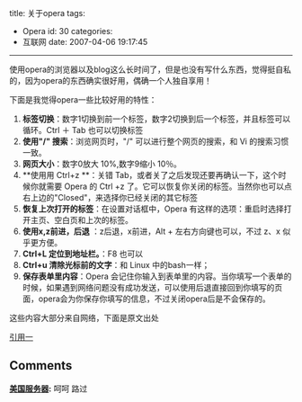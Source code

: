 title: 关于opera
tags:
  - Opera
id: 30
categories:
  - 互联网
date: 2007-04-06 19:17:45
---

使用opera的浏览器以及blog这么长时间了，但是也没有写什么东西，觉得挺自私的，因为opera的东西确实很好用，偶确一个人独自享用！

下面是我觉得opera一些比较好用的特性：

1.  **标签切换**：数字1切换到前一个标签，数字2切换到后一个标签，并且标签可以循环。Ctrl ＋ Tab 也可以切换标签
2.  **使用"/" 搜索**：浏览网页时，"/" 可以进行整个网页的搜索，和 Vi 的搜索习惯一致。
3.  **网页大小**：数字0放大 10%,数字9缩小 10％。
4.  **使用用 Ctrl+z **：关错 Tab，或者关了之后发现还要再确认一下，这个时候你就需要 Opera 的 Ctrl +z 了。它可以恢复你关闭的标签。当然你也可以点右上边的"Closed"，来选择你已经关闭的其它标签
5.  **恢复上次打开的标签**：在设置对话框中，Opera 有这样的选项：重启时选择打开主页、空白页和上次的标签。
6.  **使用x,z前进，后退** ：z后退，x前进，Alt + 左右方向键也可以，不过 z、x 似乎更方便。
7.  **Ctrl+L 定位到地址栏。**：F8 也可以
8.  **Ctrl+u 清除光标前的文字**：和 Linux 中的bash一样；
9.  **保存表单里内容**：Opera 会记住你输入到表单里的内容。当你填写一个表单的时候，如果遇到网络问题没有成功发送，可以使用后退直接回到你填写的页面，opera会为你保存你填写的信息，不过关闭opera后是不会保存的。

这些内容大部分来自网络，下面是原文出处

[引用一](http://my.donews.com/jnan/2006/06/24/top10-tips-of-opera9)
## Comments

**[美国服务器](#350 "2007-06-15 15:39:02"):** 呵呵 路过

